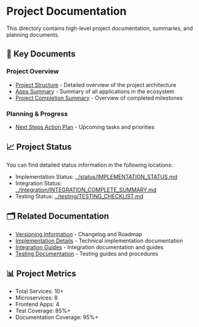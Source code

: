# Project Documentation

This directory contains high-level project documentation, summaries, and planning documents.

## 📑 Key Documents

### Project Overview
- [Project Structure](PROJECT_STRUCTURE.md) - Detailed overview of the project architecture
- [Apps Summary](APPS_SUMMARY.md) - Summary of all applications in the ecosystem
- [Project Completion Summary](PROJECT_COMPLETION_SUMMARY.md) - Overview of completed milestones

### Planning & Progress
- [Next Steps Action Plan](NEXT_STEPS_ACTION_PLAN.md) - Upcoming tasks and priorities

## 📈 Project Status

You can find detailed status information in the following locations:
- Implementation Status: [../status/IMPLEMENTATION_STATUS.md](../status/IMPLEMENTATION_STATUS.md)
- Integration Status: [../integration/INTEGRATION_COMPLETE_SUMMARY.md](../integration/INTEGRATION_COMPLETE_SUMMARY.md)
- Testing Status: [../testing/TESTING_CHECKLIST.md](../testing/TESTING_CHECKLIST.md)

## 🗂️ Related Documentation

- [Versioning Information](../versioning/) - Changelog and Roadmap
- [Implementation Details](../implementation/) - Technical implementation documentation
- [Integration Guides](../integration/) - Integration documentation and guides
- [Testing Documentation](../testing/) - Testing guides and procedures

## 📊 Project Metrics

- Total Services: 10+
- Microservices: 8
- Frontend Apps: 4
- Test Coverage: 85%+
- Documentation Coverage: 95%+